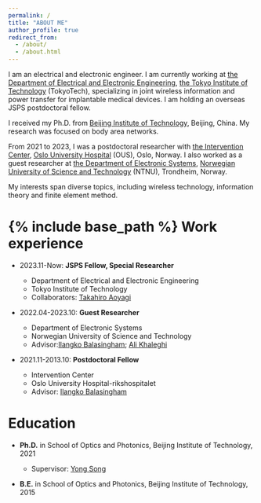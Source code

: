 ```yaml
---
permalink: /
title: "ABOUT ME"
author_profile: true
redirect_from: 
  - /about/
  - /about.html
---
```

I am an electrical and electronic engineer. I am currently working at [the Department of Electrical and Electronic Engineering](https://educ.titech.ac.jp/ee/eng/), [the Tokyo Institute of Technology](https://www.titech.ac.jp/english) (TokyoTech), specializing in joint wireless information and power transfer for implantable medical devices. I am holding an overseas JSPS postdoctoral fellow. 
  
I received my Ph.D. from  [Beijing Institute of Technology](https://english.bit.edu.cn/), Beijing, China. My research was focused on body area networks.
  
From 2021 to 2023, I was a postdoctoral researcher with [the Intervention Center](https://www.ivs.no), [Oslo University Hospital](https://www.oslo-universitetssykehus.no/oslo-university-hospital) (OUS), Oslo, Norway. I also worked as a guest researcher at [the Department of Electronic Systems](https://www.ntnu.edu/ies), [Norwegian University of Science and Technology](https://www.ntnu.edu/) (NTNU), Trondheim, Norway.
  
My interests span diverse topics, including wireless technology, information theory and finite element method.


{% include base_path %}
Work experience
======
* 2023.11-Now: **JSPS Fellow, Special Researcher**
  * Department of Electrical and Electronic Engineering
  * Tokyo Institute of Technology
  * Collaborators: [Takahiro Aoyagi](http://www.aoyagi.ee.e.titech.ac.jp/blog/dr-takahiro-aoyagi/)

* 2022.04-2023.10: **Guest Researcher**
  * Department of Electronic Systems
  * Norwegian University of Science and Technology
  * Advisor:[Ilangko Balasingham](https://www.balasingham.com/); [Ali Khaleghi](https://www.ntnu.edu/employees/ali.khaleghi)

* 2021.11-2013.10: **Postdoctoral Fellow**
  * Intervention Center
  * Oslo University Hospital-rikshospitalet
  * Advisor: [Ilangko Balasingham](https://www.balasingham.com/)
  
Education
======
* **Ph.D.** in School of Optics and Photonics, Beijing Institute of Technology, 2021
  * Supervisor: [Yong Song](https://opt.bit.edu.cn/jsdw/jsml/gdyqyjs/f491c35fcedd48548d87063037b5e67c.htm)
  
* **B.E.** in School of Optics and Photonics, Beijing Institute of Technology, 2015

